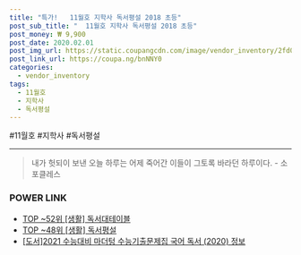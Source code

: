 ```yaml
--- 
title: "특가!   11월호 지학사 독서평설 2018 초등" 
post_sub_title: "  11월호 지학사 독서평설 2018 초등" 
post_money: ₩ 9,900 
post_date: 2020.02.01 
post_img_url: https://static.coupangcdn.com/image/vendor_inventory/2fd0/bba57cbd6d0239cdce4b8724b7536697efbbf16c155e6f17cef8cdd5171b.jpg 
post_link_url: https://coupa.ng/bnNNY0 
categories: 
  - vendor_inventory 
tags: 
  - 11월호 
  - 지학사 
  - 독서평설 
--- 
```

  #11월호 #지학사 #독서평설 
<hr> 

> 내가 헛되이 보낸 오늘 하루는 어제 죽어간 이들이 그토록 바라던 하루이다. - 소포클레스 


### POWER LINK

* <a href="https://blog.naver.com/fasyy4321/221782010175" target="_blank"> TOP ~52위 [생활] 독서대테이블</a>
* <a href="https://blog.naver.com/an0733/221792381835" target="_blank"> TOP ~48위 [생활] 독서평설</a>
* <a href="https://blog.naver.com/sakai111/221756831083" target="_blank">[도서]2021 수능대비 마더텅 수능기출문제집 국어 독서 (2020) 정보</a>
